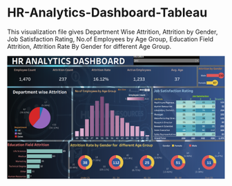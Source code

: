 # HR-Analytics-Dashboard-Tableau
This visualization file gives Department Wise Attrition, Attrition by Gender, Job Satisfaction Rating, No.of Employees by Age Group, Education Field Attrition, Attrition Rate By Gender for different Age Group.


![image alt](https://github.com/Kanchimanoj/HR-Analytics-Dashboard/blob/b681b03512995f57785c11af191b77ed0b17d910/HR%20Analytics%20Dashboard.png)
